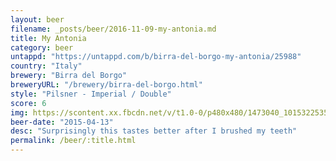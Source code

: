 ```yaml
---
layout: beer
filename: _posts/beer/2016-11-09-my-antonia.md
title: My Antonia
category: beer
untappd: "https://untappd.com/b/birra-del-borgo-my-antonia/25988"
country: "Italy"
brewery: "Birra del Borgo"
breweryURL: "/brewery/birra-del-borgo.html"
style: "Pilsner - Imperial / Double"
score: 6
img: https://scontent.xx.fbcdn.net/v/t1.0-0/p480x480/1473040_10153225353703745_3939681785801200434_n.jpg?oh=5a8b5123798f7f12a858123be1a0bde2&oe=5AE584B3
beer-date: "2015-04-13"
desc: "Surprisingly this tastes better after I brushed my teeth"
permalink: /beer/:title.html
---
```

